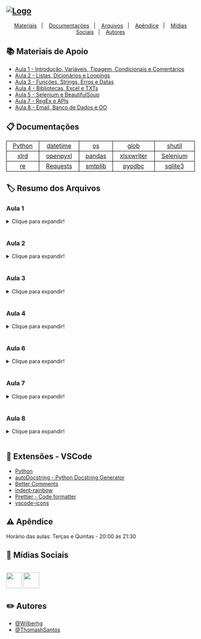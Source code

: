 ## [![Logo](https://i.imgur.com/E3mftQr.png)](https://www.python.org/)

<p align="center">
  <a href="#books-materiais-de-apoio">Materiais</a>&nbsp;&nbsp;&nbsp;|&nbsp;&nbsp;&nbsp;
  <a href="#clipboard-documentações">Documentações</a>&nbsp;&nbsp;&nbsp;|&nbsp;&nbsp;&nbsp;
  <a href="#label-resumo-dos-arquivos">Arquivos</a>&nbsp;&nbsp;&nbsp;|&nbsp;&nbsp;&nbsp;
  <a href="#warning-apêndice">Apêndice</a>&nbsp;&nbsp;&nbsp;|&nbsp;&nbsp;&nbsp;
  <a href="#link-mídias-sociais">Mídias Sociais</a>&nbsp;&nbsp;&nbsp;|&nbsp;&nbsp;&nbsp;
  <a href="#pencil2-autores">Autores</a>
</p>

## :books: Materiais de Apoio

 - [Aula 1 - Introdução, Variáveis, Tipagem, Condicionais e Comentários](https://bit.ly/3mpKQ8J)
 - [Aula 2 - Listas, Dicionários e Loopings](https://bit.ly/2Zvfy7w)
 - [Aula 3 - Funções, Strings, Erros e Datas](https://bit.ly/2ZvfLrk)
 - [Aula 4 - Bibliotecas, Excel e TXTs](https://bit.ly/3CpRn8N)
 - [Aula 5 - Selenium e BeautifulSoup](https://bit.ly/3BNTz8Z)
 - [Aula 7 - RegEx e APIs](https://bit.ly/3HsBZM2)
 - [Aula 8 - Email, Banco de Dados e OO](https://bit.ly/3CsyuBj)

## :clipboard: Documentações

<table style="border:1px solid black;width:100%;display:table">
    <tr>
        <td style="text-align:center;border:1px solid black"><a href="https://docs.python.org/pt-br/3/" target="_blank">Python</a></td>
        <td style="text-align:center;border:1px solid black"><a href="https://docs.python.org/3/library/datetime.html" target="_blank">datetime</a></td>
        <td style="text-align:center;border:1px solid black"><a href="https://docs.python.org/pt-br/3/library/os.html" target="_blank">os</a></td>
        <td style="text-align:center;border:1px solid black"><a href="https://docs.python.org/pt-br/3/library/glob.html" target="_blank">glob</a></td>
        <td style="text-align:center;border:1px solid black"><a href="https://docs.python.org/pt-br/3/library/shutil.html" target="_blank">shutil</a></td>
    </tr>
    <tr>
        <td style="text-align:center;border:1px solid black"><a href="https://xlrd.readthedocs.io/en/latest/" target="_blank">xlrd</a></td>
        <td style="text-align:center;border:1px solid black"><a href="https://openpyxl.readthedocs.io/en/stable/" target="_blank">openpyxl</a></td>
        <td style="text-align:center;border:1px solid black"><a href="https://pandas.pydata.org/docs/" target="_blank">pandas</a></td>
        <td style="text-align:center;border:1px solid black"><a href="https://xlsxwriter.readthedocs.io/" target="_blank">xlsxwriter</a></td>
        <td style="text-align:center;border:1px solid black"><a href="https://selenium-python.readthedocs.io/" target="_blank">Selenium</a></td>
    </tr>
    <tr>
        <td style="text-align:center;border:1px solid black"><a href="https://docs.python.org/pt-br/3/library/re.html" target="_blank">re</a></td>
        <td style="text-align:center;border:1px solid black"><a href="https://docs.python-requests.org/en/latest/" target="_blank">Requests</a></td>
        <td style="text-align:center;border:1px solid black"><a href="https://docs.python.org/pt-br/3/library/smtplib.html" target="_blank">smtplib</a></td>
        <td style="text-align:center;border:1px solid black"><a href="https://github.com/mkleehammer/pyodbc/wiki" target="_blank">pyodbc</a></td>
        <td style="text-align:center;border:1px solid black"><a href="https://docs.python.org/3/library/sqlite3.html" target="_blank">sqlite3</a></td>
    </tr>
</table>

## :label: Resumo dos Arquivos

### Aula 1
<details>
    <summary>Clique para expandir!</summary>

#### Aula1 > Demos > [demo_execucao.py](https://github.com/Wilberhg/python-rpa/blob/main/Aula1/Demos/demo_execucao.py)

Demonstração de erro no Python

#### Aula1 > Demos > [demo_google.py](https://github.com/Wilberhg/python-rpa/blob/main/Aula1/Demos/demo_google.py)

Demonstração do Selenium executando uma interação web

#### Aula1 > Exercicios > [calculadora_imc.py](https://github.com/Wilberhg/python-rpa/blob/main/Aula1/Exercicios/calculadora_imc.py)

Script que efetua cálculo de IMC

#### Aula1 > Exercicios > [demo_google.py](https://github.com/Wilberhg/python-rpa/blob/main/Aula1/Exercicios/validador_eleicao.py)

Script que valida a obrigatoriedade das eleições de acordo com a idade
</details><br>

### Aula 2
<details>
    <summary>Clique para expandir!</summary>

#### Aula2 > Exercicios > [reordenacao.py](https://github.com/Wilberhg/python-rpa/blob/main/Aula2/Exercicios/reordenacao.py)

Script que reordena uma lista

#### Aula2 > Exercicios > [tabuada.py](https://github.com/Wilberhg/python-rpa/blob/main/Aula2/Exercicios/tabuada.py)

Script que efetua a tabuada de 1 à 10 de um número fornecido pelo usuário
</details><br>

### Aula 3

<details>
    <summary>Clique para expandir!</summary>

#### Aula 3 > Exercicios > [ttv_frases.py](https://github.com/Wilberhg/python-rpa/blob/main/Aula3/Exerc%C3%ADcios/ttv_frases.py)

Script que separa a frase escrita e apresenta a primeira palavra, a última palavra, a frase sem o começo e sem o fim, o texto com letras maíúsculas e letras minúsculas.

#### Aula 3 > Exercicios > [ttv_nome.py](https://github.com/Wilberhg/python-rpa/blob/main/Aula3/Exerc%C3%ADcios/ttv_nome.py)

Script que separa o nome completo fornecido e informa o primeiro nome, o último sobrenome e a quantidade de caracteres.

#### Aula 3 > Material > A2022T1 > [Aula_3_Funções,_Manipulações_e_Erros.ipynb](https://github.com/Wilberhg/python-rpa/blob/main/Aula3/Material/A2022T1/Aula_3_Fun%C3%A7%C3%B5es%2C_Manipula%C3%A7%C3%B5es_e_Erros.ipynb)

Projeto em Jupyter Notebook (ou Google Colab) contendo todo o conteúdo apresentado durante a aula da turma A2022T1.

#### Aula 3 > Material > A2022T1 > [aula_3_funções,_manipulações_e_erros.py](https://github.com/Wilberhg/python-rpa/blob/main/Aula3/Material/A2022T1/aula_3_fun%C3%A7%C3%B5es%2C_manipula%C3%A7%C3%B5es_e_erros.py)

Projeto em formato ".py" contendo todo o conteúdo apresentado durante a aula da turma A2022T1.
</details><br>

### Aula 4

<details>
    <summary>Clique para expandir!</summary>

#### Aula4 > Arquivos > [censuspopdata.xlsx](https://github.com/Wilberhg/python-rpa/blob/main/Aula4/Arquivos/censuspopdata.xlsx)

Arquivo XLSX contendo um censo populacional fictício dos EUA.

#### Aula4 > Arquivos > [challenge.xlsx](https://github.com/Wilberhg/python-rpa/blob/main/Aula4/Arquivos/challenge.xlsx)

Arquivo XLSX contendo dados fictícios de pessoas residentes nos EUA.

#### Aula4 > Arquivos > [dadosIbge.xlsx](https://github.com/Wilberhg/python-rpa/blob/main/Aula4/Arquivos/dadosIbge.xlsx)

Arquivo XLSX contendo dados reais retirados do portal [IBGE](https://cnae.ibge.gov.br/?option=com_cnae&view=estrutura&Itemid=6160&ti%20po=cnae&versao_classe=7.0.0&versao_subclasse=) sobre as atividades econômicas e seus devidos códigos.

#### Aula4 > Arquivos > [duesRecords.xlsx](https://github.com/Wilberhg/python-rpa/blob/main/Aula4/Arquivos/duesRecords.xlsx)

Arquivo XLSX contendo dados fíctios de pessoas e suas compras nos meses do ano de 2014.

#### Aula4 > Arquivos > [file_example_XLSX_10.xlsx](https://github.com/Wilberhg/python-rpa/blob/main/Aula4/Arquivos/file_example_XLSX_10.xlsx)

Arquivo XLSX contendo dados fictícios de pessoas ao redor do mundo.

#### Aula4 > Arquivos > [produceSales.xlsx](https://github.com/Wilberhg/python-rpa/blob/main/Aula4/Arquivos/produceSales.xlsx)

Arquivo XLSX contendo dados de produtos à venda em um comércio fictício.
</details><br>

### Aula 6

<details>
    <summary>Clique para expandir!</summary>

#### Aula6 > Projeto > [booking.py](https://github.com/Wilberhg/python-rpa/blob/main/Aula6/Projeto/booking.py)

Script do projeto que coleta dados de estadia do Booking utilizando data de check-in, data de check-out e a cidade desejada.

</details><br>

### Aula 7

<details>
    <summary>Clique para expandir!</summary>

#### Aula7 > Collection > [Aula7.postman_collection.json](https://github.com/Wilberhg/python-rpa/blob/main/Aula7/Collection/Aula7.postman_collection.json)

Arquivo .json que possui um compilado de requisições em APIs públicas demonstrando a arquitetura REST.

</details><br>

### Aula 8

<details>
    <summary>Clique para expandir!</summary>

#### Aula8 > Demos > [classe_cachorro.py](https://github.com/Wilberhg/python-rpa/blob/main/Aula8/Demos/classe_cachorro.py)

Script contendo uma visão inicial sobre Orientação à Objetos utilizando como base uma classe "Cachorro".

#### Aula8 > Demos > [email_com_ou_sem_anexo.py](https://github.com/Wilberhg/python-rpa/blob/main/Aula8/Demos/email_com_ou_sem_anexo.py)

Script contendo disparo de email utilizando o protocolo SMTP.

#### Aula8 > Materiais > [SUCOS_VENDAS.BAK](https://github.com/Wilberhg/python-rpa/blob/main/Aula8/Materiais/SUCOS_VENDAS.BAK)

Arquivo de backup com tabelas do banco de dados MS SQL. Créditos: [Alura](https://www.alura.com.br/)

#### Aula8 > Materiais > [aula8.db](https://github.com/Wilberhg/python-rpa/blob/main/Aula8/Materiais/aula8.db)

Arquivo de backup com tabelas do banco de dados SQLite.

#### Aula8 > Materiais > [carregar_banco.py](https://github.com/Wilberhg/python-rpa/blob/main/Aula8/Materiais/carregar_banco.py)

Script contendo automação para efetuar carga no banco de dados SQLite.

#### Aula8 > Materiais > [data.json](https://github.com/Wilberhg/python-rpa/blob/main/Aula8/Materiais/data.json)

Arquivo contendo dados brutos para serem carregados em bancos de dados.

</details><br>

## :snake: Extensões - VSCode

- [Python](https://marketplace.visualstudio.com/items?itemName=ms-python.python)
- [autoDocstring - Python Docstring Generator](https://marketplace.visualstudio.com/items?itemName=njpwerner.autodocstring)
- [Better Comments](https://marketplace.visualstudio.com/items?itemName=aaron-bond.better-comments)
- [indent-rainbow](https://marketplace.visualstudio.com/items?itemName=oderwat.indent-rainbow)
- [Prettier - Code formatter](https://marketplace.visualstudio.com/items?itemName=esbenp.prettier-vscode)
- [vscode-icons](https://marketplace.visualstudio.com/items?itemName=vscode-icons-team.vscode-icons)

## :warning: Apêndice

Horário das aulas: Terças e Quintas - 20:00 às 21:30

## :link: Mídias Sociais

<br><a href="https://discord.gg/92sEPZB769"><img src="https://cdn-icons-png.flaticon.com/512/2111/2111370.png" style="width:42px;height:42px;align:middle;"></a> <a href="https://t.me/+lfjaLmRvdoUxY2Ix"><img src="https://i.imgur.com/2FjBwkh.png" style="width:42px;height:42px;align:middle;"></a>

## :pencil2: Autores

- [@Wilberhg](https://github.com/Wilberhg)
- [@ThomashSantos](https://github.com/ThomashSantos)
